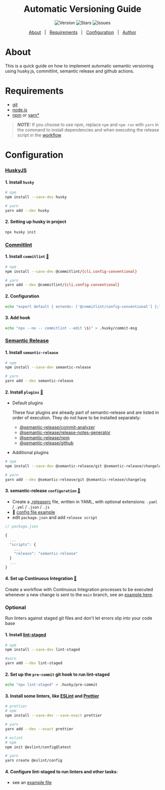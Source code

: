 <h1 align="center">Automatic Versioning Guide</h1>

<p align="center">  
    <img alt="Version" src="https://img.shields.io/github/v/tag/robsonnatanael/automatic-versioning-guide">
    <img alt="Stars" src="https://img.shields.io/github/stars/robsonnatanael/automatic-versioning-guide">    
    <img alt="Issues" src="https://img.shields.io/github/issues/robsonnatanael/automatic-versioning-guide?logoColor=1DA1F2">  
  </p>
  <p align="center">
    <a href="#about">About</a> &#xa0; | &#xa0;
    <a href="#requirements">Requirements</a> &#xa0; | &#xa0;
    <a href="#configuration">Configuration</a> &#xa0; | &#xa0;
    <a href="https://github.com/robsonnatanael" target="_blank">Author</a>
  </p>

# About

This is a quick guide on how to implement automatic semantic versioning using husky.js, commitlint, semantic release and github actions.

# Requirements

- [git](https://git-scm.com/)
- [node.js](https://nodejs.org/en/)
- [npm](https://www.npmjs.com/) or [yarn\*](https://yarnpkg.com/)

> **_NOTE:_** If you choose to use npm, replace `npm` and `npm run` with `yarn` in the command to install dependencies and when executing the release script in the [workflow](.github/workflows/releases.yml).

# Configuration

### **[HuskyJS](https://typicode.github.io/husky/#/)**

#### 1. Install `husky`

```bash
# npm
npm install --save-dev husky

# yarn
yarn add --dev husky
```

#### 2. Setting up husky in project

```bash
npx husky init
```

### **[Commitlint](https://commitlint.js.org/#/)**

#### 1. Install `commitlint` [:link:](https://commitlint.js.org/#/guides-local-setup)

```bash
# npm
npm install --save-dev @commitlint/{cli,config-conventional}

# yarn
yarn add --dev @commitlint/{cli,config-conventional}
```

#### 2. Configuration

```bash
echo "export default { extends: ['@commitlint/config-conventional'] };" > commitlint.config.js
```

#### 3. Add hook

```bash
echo "npx --no -- commitlint --edit \$1" > .husky/commit-msg
```

### **[Semantic Release](https://semantic-release.gitbook.io/semantic-release/usage/installation)**

#### 1. Install `semantic-release`

```bash
# npm
npm install --save-dev semantic-release

# yarn
yarn add --dev semantic-release
```

#### 2. Install `plugins` [:link:](https://semantic-release.gitbook.io/semantic-release/usage/plugins)

- Default plugins

  These four plugins are already part of semantic-release and are listed in order of execution. They do not have to be installed separately:

  - [@semantic-release/commit-analyzer](https://github.com/semantic-release/commit-analyzer)
  - [@semantic-release/release-notes-generator](https://github.com/semantic-release/release-notes-generator)
  - [@semantic-release/npm](https://github.com/semantic-release/npm)
  - [@semantic-release/github](https://github.com/semantic-release/github)

- Additional plugins

```bash
# npm
npm install --save-dev @semantic-release/git @semantic-release/changelog

# yarn
yarn add --dev @semantic-release/git @semantic-release/changelog
```

#### 3. semantic-release `configuration` [:link:](https://semantic-release.gitbook.io/semantic-release/usage/configuration)

- Create a [.releaserc](.releaserc) file, written in YAML, with optional extensions: `.yaml` / `.yml` / `.json` / `.js`
- :memo: [config file example](.releaserc)
- edit `package.json` and add `release script`

```js
// package.json

{
  ...
  "scripts": {
    ...
    "release": "semantic-release"
  }
  ...
}
```

#### 4. Set up Continuous Integration [:link:](https://semantic-release.gitbook.io/semantic-release/usage/ci-configuration)

Create a workflow with Continuous Integration processes to be executed whenever a new change is sent to the `main` branch, see an [example here](.github/workflows/releases.yml).

### Optional

Run linters against staged git files and don't let errors slip into your code base

#### 1. Install [lint-staged](https://github.com/lint-staged/lint-staged)

```bash
# npm
npm install --save-dev lint-staged

#yarn
yarn add --dev lint-staged
```

#### 2. Set up the `pre-commit` git hook to run lint-staged

```bash
echo "npx lint-staged" > .husky/pre-commit
```

#### 3. Install some linters, like [ESLint](https://eslint.org/) and [Prettier](https://prettier.io/)

```bash
# prettier
# npm
npm install --save-dev --save-exact prettier

# yarn
yarn add --dev --exact prettier

# eslint
# npm
npm init @eslint/config@latest

# yarn
yarn create @eslint/config
```

#### 4. Configure lint-staged to run linters and other tasks:

- see an [example file](.lintstagedrc)
